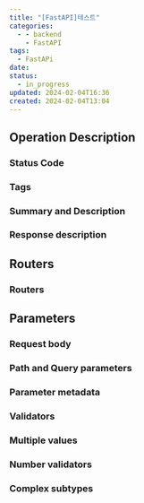 ```yaml
---
title: "[FastAPI]테스트"
categories:
  - - backend
    - FastAPI
tags:
  - FastAPi
date: 
status:
  - in_progress
updated: 2024-02-04T16:36
created: 2024-02-04T13:04
---
```


## Operation Description

### Status Code

### Tags

### Summary and Description

### Response description

## Routers

### Routers

## Parameters

### Request body

### Path and Query parameters

### Parameter metadata

### Validators

### Multiple values

### Number validators

### Complex subtypes

